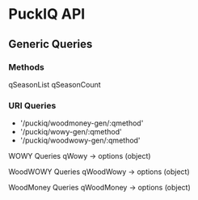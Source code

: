 # PuckIQ API

## Generic Queries
### Methods
qSeasonList
qSeasonCount

### URI Queries
- '/puckiq/woodmoney-gen/:qmethod'
- '/puckiq/wowy-gen/:qmethod'
- '/puckiq/woodwowy-gen/:qmethod'

WOWY Queries
qWowy -> options (object)

WoodWOWY Queries
qWoodWowy -> options (object)

WoodMoney Queries
qWoodMoney -> options (object)

